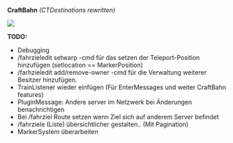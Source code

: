 **CraftBahn** _(CTDestinations rewritten)_

![](https://media.tenor.com/images/b31da936191fcccadb8fc6e0fc777070/tenor.gif)

**TODO:**
- Debugging
- /fahrzieledit setwarp -cmd für das setzen der Teleport-Position hinzufügen (setlocation == MarkerPosition)
- /farhzieledit add/remove-owner -cmd für die Verwaltung weiterer Besitzer hinzufügen.
- TrainListener wieder einfügen (Für EnterMessages und weiter CraftBahn features)
- PluginMessage: Andere server im Netzwerk bei Änderungen benachrichtigen
- Bei /fahrziel Route setzen wenn Ziel sich auf anderem Server befindet
- /fahrziele (Liste) übersichtlicher gestalten.. (Mit Pagination)
- MarkerSystem überarbeiten
